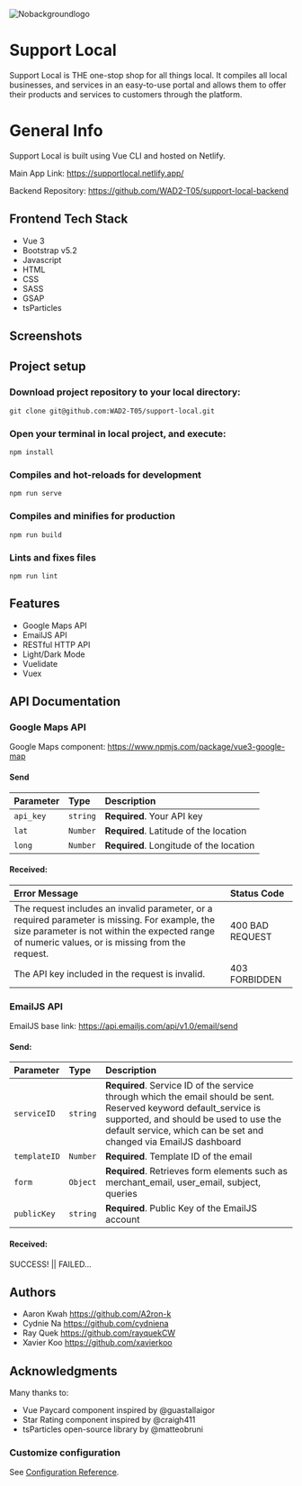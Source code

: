 ![Nobackgroundlogo](https://user-images.githubusercontent.com/86020207/200137707-5c6d0b28-968c-4ebb-9bee-a8ad4efe6e16.png)

# Support Local

Support Local is THE one-stop shop for all things local. It compiles all local businesses, and services in an easy-to-use portal and allows them to offer their products and services to customers through the platform.

# General Info
Support Local is built using Vue CLI and hosted on Netlify.

Main App Link: https://supportlocal.netlify.app/

Backend Repository: https://github.com/WAD2-T05/support-local-backend

## Frontend Tech Stack 
* Vue 3
* Bootstrap v5.2
* Javascript
* HTML
* CSS
* SASS
* GSAP
* tsParticles

## Screenshots

## Project setup

### Download project repository to your local directory:
```
git clone git@github.com:WAD2-T05/support-local.git
```

### Open your terminal in local project, and execute:
```
npm install
``` 

### Compiles and hot-reloads for development
```
npm run serve
```

### Compiles and minifies for production
```
npm run build
```

### Lints and fixes files
```
npm run lint
```

## Features
* Google Maps API
* EmailJS API
* RESTful HTTP API
* Light/Dark Mode
* Vuelidate
* Vuex

## API Documentation
### Google Maps API
Google Maps component: https://www.npmjs.com/package/vue3-google-map

#### Send
| Parameter | Type | Description |
| :--- | :--- | :--- |
| `api_key` | `string` | **Required**. Your API key |
| `lat` | `Number` |  **Required**. Latitude of the location |
| `long` | `Number` | **Required**. Longitude of the location |

#### Received:
| Error Message | Status Code | 
| :--- | :--- | 
| The request includes an invalid parameter, or a required parameter is missing. For example, the size parameter is not within the expected range of numeric values, or is missing from the request. | 400 BAD REQUEST |
| The API key included in the request is invalid. | 403 FORBIDDEN |


### EmailJS API
EmailJS base link: https://api.emailjs.com/api/v1.0/email/send 

#### Send:
| Parameter | Type | Description |
| :--- | :--- | :--- |
| `serviceID` | `string` | **Required**. Service ID of the service through which the email should be sent. Reserved keyword default_service is supported, and should be used to use the default service, which can be set and changed via EmailJS dashboard |
| `templateID` | `Number` |  **Required**. 	Template ID of the email |
| `form` | `Object` | **Required**. Retrieves form elements such as merchant_email, user_email, subject, queries |
| `publicKey` | `string` | **Required**. Public Key of the EmailJS account |


#### Received:
SUCCESS! || FAILED…


## Authors
* Aaron Kwah https://github.com/A2ron-k
* Cydnie Na https://github.com/cydniena
* Ray Quek https://github.com/rayquekCW
* Xavier Koo https://github.com/xavierkoo

## Acknowledgments
Many thanks to:
* Vue Paycard component inspired by @guastallaigor
* Star Rating component inspired by @craigh411
* tsParticles open-source library by @matteobruni 

### Customize configuration
See [Configuration Reference](https://cli.vuejs.org/config/).